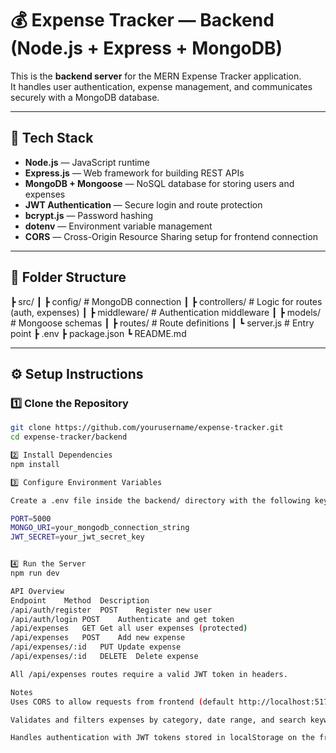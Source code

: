# 💰 Expense Tracker — Backend (Node.js + Express + MongoDB)

This is the **backend server** for the MERN Expense Tracker application.  
It handles user authentication, expense management, and communicates securely with a MongoDB database.

---

## 🚀 Tech Stack
- **Node.js** — JavaScript runtime
- **Express.js** — Web framework for building REST APIs
- **MongoDB + Mongoose** — NoSQL database for storing users and expenses
- **JWT Authentication** — Secure login and route protection
- **bcrypt.js** — Password hashing
- **dotenv** — Environment variable management
- **CORS** — Cross-Origin Resource Sharing setup for frontend connection

---

## 🧩 Folder Structure
┣ src/
┃ ┣ config/ # MongoDB connection
┃ ┣ controllers/ # Logic for routes (auth, expenses)
┃ ┣ middleware/ # Authentication middleware
┃ ┣ models/ # Mongoose schemas
┃ ┣ routes/ # Route definitions
┃ ┗ server.js # Entry point
┣ .env
┣ package.json
┗ README.md


---

## ⚙️ Setup Instructions

### 1️⃣ Clone the Repository
```bash
git clone https://github.com/yourusername/expense-tracker.git
cd expense-tracker/backend

2️⃣ Install Dependencies
npm install

3️⃣ Configure Environment Variables

Create a .env file inside the backend/ directory with the following keys:

PORT=5000
MONGO_URI=your_mongodb_connection_string
JWT_SECRET=your_jwt_secret_key


4️⃣ Run the Server
npm run dev

API Overview
Endpoint	Method	Description
/api/auth/register	POST	Register new user
/api/auth/login	POST	Authenticate and get token
/api/expenses	GET	Get all user expenses (protected)
/api/expenses	POST	Add new expense
/api/expenses/:id	PUT	Update expense
/api/expenses/:id	DELETE	Delete expense

All /api/expenses routes require a valid JWT token in headers.

Notes
Uses CORS to allow requests from frontend (default http://localhost:5173).

Validates and filters expenses by category, date range, and search keywords.

Handles authentication with JWT tokens stored in localStorage on the frontend.

